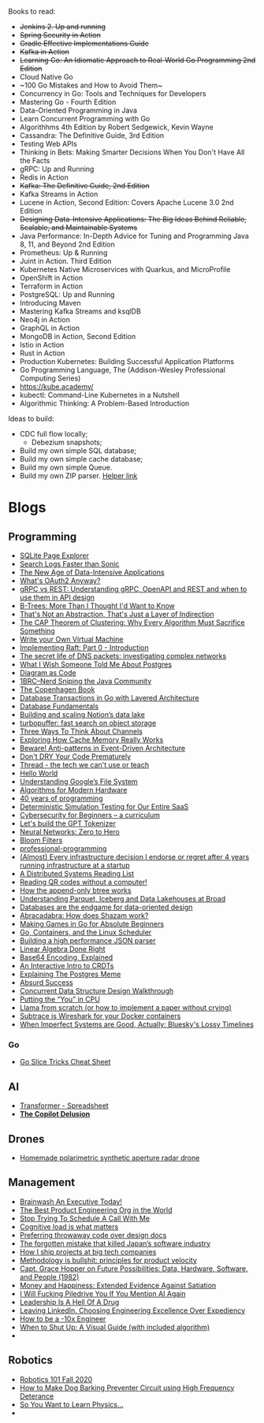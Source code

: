 Books to read:
* ~~Jenkins 2. Up and running~~
* ~~Spring Security in Action~~
* ~~Gradle Effective Implementations Guide~~
* ~~Kafka in Action~~
* ~~Learning Go: An Idiomatic Approach to Real-World Go Programming 2nd Edition~~
* Cloud Native Go
* ~100 Go Mistakes and How to Avoid Them~
* Concurrency in Go: Tools and Techniques for Developers
* Mastering Go - Fourth Edition
* Data-Oriented Programming in Java
* Learn Concurrent Programming with Go
* Algorithhms 4th Edition by Robert Sedgewick, Kevin Wayne
* Cassandra: The Definitive Guide, 3rd Edition
* Testing Web APIs
* Thinking in Bets: Making Smarter Decisions When You Don't Have All the Facts
* gRPC: Up and Running
* Redis in Action
* ~~Kafka: The Definitive Guide, 2nd Edition~~
* Kafka Streams in Action
* Lucene in Action, Second Edition: Covers Apache Lucene 3.0 2nd Edition
* ~~Designing Data-Intensive Applications: The Big Ideas Behind Reliable, Scalable, and Maintainable Systems~~
* Java Performance: In-Depth Advice for Tuning and Programming Java 8, 11, and Beyond 2nd Edition
* Prometheus: Up & Running
* Juint in Action. Third Edition
* Kubernetes Native Microservices with Quarkus, and MicroProfile
* OpenShift in Action
* Terraform in Action
* PostgreSQL: Up and Running
* Introducing Maven
* Mastering Kafka Streams and ksqlDB
* Neo4j in Action
* GraphQL in Action
* MongoDB in Action, Second Edition
* Istio in Action
* Rust in Action
* Production Kubernetes: Building Successful Application Platforms
* Go Programming Language, The (Addison-Wesley Professional Computing Series)
* https://kube.academy/
* kubectl: Command-Line Kubernetes in a Nutshell
* Algorithmic Thinking: A Problem-Based Introduction


Ideas to build:
* CDC full flow locally;
  * Debezium snapshots;
* Build my own simple SQL database;
* Build my own simple cache database;
* Build my own simple Queue.
* Build my own ZIP parser. [Helper link](https://blog.yaakov.online/zip64-go-big-or-go-home/)

# Blogs

## Programming
* [SQLite Page Explorer](https://github.com/QuadrupleA/sqlite-page-explorer)
* [Search Logs Faster than Sonic](https://blog.vegasecurity.com/posts/log_search_engines/)
* [The New Age of Data-Intensive Applications](https://blog.vegasecurity.com/posts/new_age_data_intensive_applications/)
* [What's OAuth2 Anyway?](https://www.romaglushko.com/blog/whats-aouth2/)
* [gRPC vs REST: Understanding gRPC, OpenAPI and REST and when to use them in API design](https://cloud.google.com/blog/products/api-management/understanding-grpc-openapi-and-rest-and-when-to-use-them)
* [B-Trees: More Than I Thought I'd Want to Know](https://benjamincongdon.me/blog/2021/08/17/B-Trees-More-Than-I-Thought-Id-Want-to-Know/)
* [That's Not an Abstraction, That's Just a Layer of Indirection](https://fhur.me/posts/2024/thats-not-an-abstraction)
* [The CAP Theorem of Clustering: Why Every Algorithm Must Sacrifice Something](https://blog.codingconfessions.com/p/the-cap-theorem-of-clustering)
* [Write your Own Virtual Machine](https://www.jmeiners.com/lc3-vm/)
* [Implementing Raft: Part 0 - Introduction](https://eli.thegreenplace.net/2020/implementing-raft-part-0-introduction/)
* [The secret life of DNS packets: investigating complex networks](https://stripe.com/blog/secret-life-of-dns)
* [What I Wish Someone Told Me About Postgres](https://challahscript.com/what_i_wish_someone_told_me_about_postgres)
* [Diagram as Code](https://diagrams.mingrammer.com/)
* [1BRC–Nerd Sniping the Java Community](https://www.infoq.com/presentations/1brc/)
* [The Copenhagen Book](https://thecopenhagenbook.com/sessions)
* [Database Transactions in Go with Layered Architecture](https://threedots.tech/post/database-transactions-in-go/)
* [Database Fundamentals](https://tontinton.com/posts/database-fundementals/)
* [Building and scaling Notion’s data lake](https://www.notion.com/blog/building-and-scaling-notions-data-lake) 
* [turbopuffer: fast search on object storage](https://turbopuffer.com/blog/turbopuffer)
* [Three Ways To Think About Channels](https://www.dolthub.com/blog/2024-06-21-channel-three-ways/)
* [Exploring How Cache Memory Really Works](https://pikuma.com/blog/understanding-computer-cache)
* [Beware! Anti-patterns in Event-Driven Architecture](https://codeopinion.com/beware-anti-patterns-in-event-driven-architecture/)
* [Don't DRY Your Code Prematurely](https://testing.googleblog.com/2024/05/dont-dry-your-code-prematurely.html)
* [Thread - the tech we can't use or teach](https://overengineer.dev/blog/2024/05/10/thread/)
* [Hello World](https://thecoder08.github.io/hello-world.html)
* [Understanding Google’s File System](https://www.micahlerner.com/2020/03/22/understanding-googles-file-system.html)
* [Algorithms for Modern Hardware](https://en.algorithmica.org/hpc/)
* [40 years of programming](https://liw.fi/40/)
* [Deterministic Simulation Testing for Our Entire SaaS](https://www.warpstream.com/blog/deterministic-simulation-testing-for-our-entire-saas)
* [Cybersecurity for Beginners – a curriculum](https://github.com/microsoft/Security-101)
* [Let's build the GPT Tokenizer](https://www.youtube.com/watch?v=zduSFxRajkE)
* [Neural Networks: Zero to Hero](https://karpathy.ai/zero-to-hero.html)
* [Bloom Filters](https://samwho.dev/bloom-filters/)
* [professional-programming](https://github.com/charlax/professional-programming)
* [(Almost) Every infrastructure decision I endorse or regret after 4 years running infrastructure at a startup](https://cep.dev/posts/every-infrastructure-decision-i-endorse-or-regret-after-4-years-running-infrastructure-at-a-startup/)
* [A Distributed Systems Reading List](https://ferd.ca/a-distributed-systems-reading-list.html)
* [Reading QR codes without a computer!](https://qr.blinry.org/)
* [How the append-only btree works](https://www.bzero.se/ldapd/btree.html)
* [Understanding Parquet, Iceberg and Data Lakehouses at Broad](https://davidgomes.com/understanding-parquet-iceberg-and-data-lakehouses-at-broad/)
* [Databases are the endgame for data-oriented design](https://spacetimedb.com/blog/databases-and-data-oriented-design)
* [Abracadabra: How does Shazam work?](https://www.cameronmacleod.com/blog/how-does-shazam-work)
* [Making Games in Go for Absolute Beginners](https://threedots.tech/post/making-games-in-go/)
* [Go, Containers, and the Linux Scheduler](https://www.riverphillips.dev/blog/go-cfs/)
* [Building a high performance JSON parser](https://dave.cheney.net/high-performance-json.html)
* [Linear Algebra Done Right](https://linear.axler.net/)
* [Base64 Encoding, Explained](https://www.writesoftwarewell.com/base64-encoding-explained/)
* [An Interactive Intro to CRDTs](https://jakelazaroff.com/words/an-interactive-intro-to-crdts/)
* [Explaining The Postgres Meme](https://avestura.dev/blog/explaining-the-postgres-meme)
* [Absurd Success](https://www.marginalia.nu/log/87_absurd_success/)
* [Concurrent Data Structure Design Walkthrough](https://questdb.com/blog/concurrent-lockfree-datastructure-design-walkthrough/)
* [Putting the “You” in CPU](https://cpu.land/)
* [Llama from scratch (or how to implement a paper without crying)](https://blog.briankitano.com/llama-from-scratch/)
* [Subtrace is Wireshark for your Docker containers](https://github.com/subtrace/subtrace)
* [When Imperfect Systems are Good, Actually: Bluesky's Lossy Timelines](https://jazco.dev/2025/02/19/imperfection/)

### Go

* [Go Slice Tricks Cheat Sheet](https://ueokande.github.io/go-slice-tricks/)

## AI
* [Transformer - Spreadsheet](https://www.byhand.ai/p/transformer-spreadsheet)
* **[The Copilot Delusion](https://deplet.ing/the-copilot-delusion/)**

## Drones
* [Homemade polarimetric synthetic aperture radar drone](https://hforsten.com/homemade-polarimetric-synthetic-aperture-radar-drone.html)

## Management
* [Brainwash An Executive Today!](https://ludic.mataroa.blog/blog/brainwash-an-executive-today/)
* [The Best Product Engineering Org in the World](https://www.jamesshore.com/v2/blog/2025/the-best-product-engineering-org-in-the-world)
* [Stop Trying To Schedule A Call With Me](https://matduggan.com/stop-trying-to-schedule-a-call-with-me/)
* [Cognitive load is what matters](https://minds.md/zakirullin/cognitive)
* [Preferring throwaway code over design docs](https://softwaredoug.com/blog/2024/12/14/throwaway-prs-not-design-docs)
* [The forgotten mistake that killed Japan’s software industry](https://www.disruptingjapan.com/the-forgotten-mistake-that-killed-japans-software-industry/)
* [How I ship projects at big tech companies](https://www.seangoedecke.com/how-to-ship/)
* [Methodology is bullshit: principles for product velocity](https://ssoready.com/blog/from-the-founders/methodology-is-bullshit/)
* [Capt. Grace Hopper on Future Possibilities: Data, Hardware, Software, and People (1982)](https://www.nsa.gov/helpful-links/nsa-foia/declassification-transparency-initiatives/historical-releases/view/article/3880193/capt-grace-hopper-on-future-possibilities-data-hardware-software-and-people-1982/)
* [Money and Happiness: Extended Evidence Against Satiation](https://happiness-science.org/money-happiness-satiation/)
* [I Will Fucking Piledrive You If You Mention AI Again](https://ludic.mataroa.blog/blog/i-will-fucking-piledrive-you-if-you-mention-ai-again/)
* [Leadership Is A Hell Of A Drug](https://ludic.mataroa.blog/blog/leadership-is-a-hell-of-a-drug/)
* [Leaving LinkedIn. Choosing Engineering Excellence Over Expediency](https://corecursive.com/leaving-linkedin-with-chris-krycho/)
* [How to be a -10x Engineer](https://taylor.town/-10x)
* [When to Shut Up: A Visual Guide (with included algorithm)](https://shaungallagher.pressbin.com/blog/shut-up.html)
* 

## Robotics
* [Robotics 101 Fall 2020](https://www.youtube.com/playlist?list=PLdPQZLMHRjDK8ZbLIcq1Q2PQobIi68dpv)
* [How to Make Dog Barking Preventer Circuit using High Frequency Deterance](https://www.homemade-circuits.com/dog-barking-preventer-circuit/)
* [So You Want to Learn Physics…](https://www.susanrigetti.com/physics)
* 



















